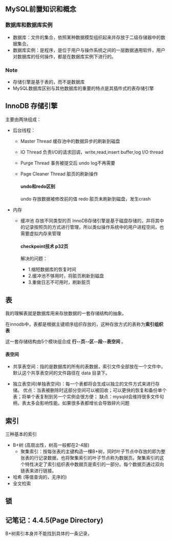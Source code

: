 ## MySQL前置知识和概念
### 数据库和数据库实例
- 数据库：文件的集合，依照某种数据模型组织起来并存放于二级存储器中的数据集合。
- 数据库实例：是程序，是位于用户与操作系统之间的一层数据通用软件，用户对数据库的任何操作，都是在数据库实例下进行的。

### Note
- 存储引擎是基于表的，而不是数据库
- MySQL数据库区别与其他数据库的重要的特点是其插件式的表存储引擎

## InnoDB 存储引擎
主要由两块组成：
- 后台线程：
    - Master Thread 缓存池中的数据异步的刷新到磁盘
    - IO Thread 负责I/O的请求回调，write,read,insert buffer,log I/O thread
    - Purge Thread 事务被提交后 undo log不再需要
    - Page Cleaner Thread 脏页的刷新操作

        #### undo和redo区别
        undo 存放数据被修改前的值
        redo 脏页未刷新到磁盘，发生crash
- 内存
    - 缓冲池 存放不同类型的页 InnoDB存储引擎是基于磁盘存储的，并将其中的记录按照页的方式进行管理，所以类似操作系统中的用户进程空间，也需要虚拟内存来管理

        #### checkpoint技术 p32页
        解决的问题：
        - 1.缩短数据库的恢复时间
        - 2.缓冲池不够用时，将脏页刷新到磁盘
        - 3.重做日志不可用时，刷新脏页

## 表
我的理解表就是数据库用来存放数据的一套存储结构的抽象。

在innodb中，表都是根据主键顺序组织存放的，这种存放方式的表称为**索引组织表**

这一套存储结构由5个模块组合成 **行--页--区--段--表空间** 。

#### 表空间
- 共享表空间：指的是数据库的所有的表数据，索引文件全部放在一个文件中，默认这个共享表空间的文件路径在 data 目录下。

- 独立表空间(单独表空间)：每一个表都将会生成以独立的文件方式来进行存储。 优点：当表被删除时这部分空间可以被回收；可以更快的恢复和备份单个表；将单个表复制到另一个实例会很方便； 缺点：mysqld会维持很多文件句柄，表太多会影响性能。如果很多表都增长会导致碎片问题


## 索引
三种基本的索引
- B+树 (高扇出性，树高一般都在2-4层)
    - 聚集索引：按每张表的主键构造一棵B+树，同时叶子节点中存放的即为整张表的行记录数据，也将聚集索引的叶子节点称为数据页。聚集索引的这个特性决定了索引组织表中数据页是索引的一部分。每个数据页通过双向链表来进行链接。
- 哈希 (等值查询的，无序的)
- 全文检索 

## 锁

## 记笔记：4.4.5(Page Directory)
B+树索引本身并不能找到具体的一条记录，